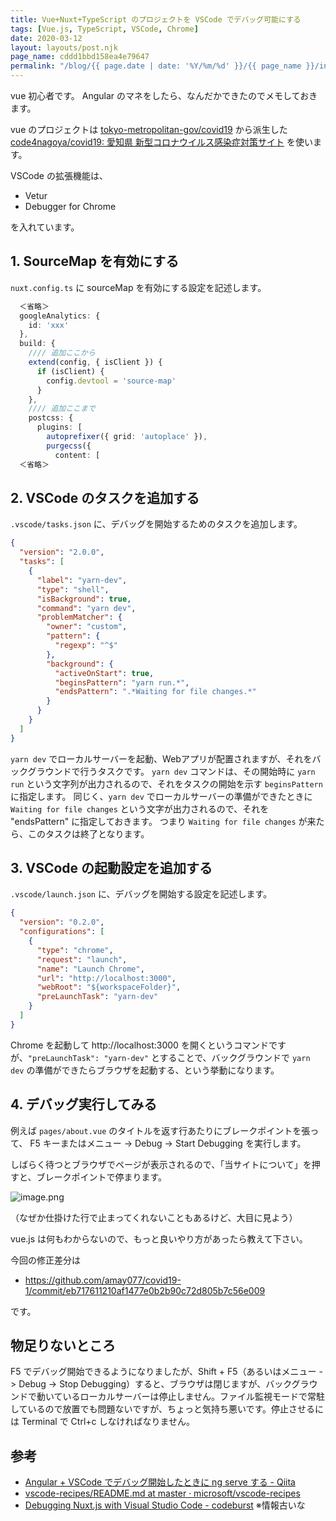 ```yaml
---
title: Vue+Nuxt+TypeScript のプロジェクトを VSCode でデバッグ可能にする
tags: [Vue.js, TypeScript, VSCode, Chrome]
date: 2020-03-12
layout: layouts/post.njk
page_name: cddd1bbd158ea4e79647
permalink: "/blog/{{ page.date | date: '%Y/%m/%d' }}/{{ page_name }}/index.html"
---
```

vue 初心者です。
Angular のマネをしたら、なんだかできたのでメモしておきます。
<!--more-->

vue のプロジェクトは [tokyo-metropolitan-gov/covid19](https://github.com/tokyo-metropolitan-gov/covid19) から派生した [code4nagoya/covid19: 愛知県 新型コロナウイルス感染症対策サイト](https://github.com/code4nagoya/covid19) を使います。

VSCode の拡張機能は、

* Vetur
* Debugger for Chrome

を入れています。

## 1. SourceMap を有効にする

``nuxt.config.ts`` に sourceMap を有効にする設定を記述します。

```typescript
  ＜省略＞
  googleAnalytics: {
    id: 'xxx'
  },
  build: {
    //// 追加ここから
    extend(config, { isClient }) {
      if (isClient) {
        config.devtool = 'source-map'
      }
    },
    //// 追加ここまで
    postcss: {
      plugins: [
        autoprefixer({ grid: 'autoplace' }),
        purgecss({
          content: [
  ＜省略＞
```

## 2. VSCode のタスクを追加する

``.vscode/tasks.json`` に、デバッグを開始するためのタスクを追加します。

```json
{
  "version": "2.0.0",
  "tasks": [
    {
      "label": "yarn-dev",
      "type": "shell",
      "isBackground": true,
      "command": "yarn dev",
      "problemMatcher": {
        "owner": "custom",
        "pattern": {
          "regexp": "^$"
        },
        "background": {
          "activeOnStart": true,
          "beginsPattern": "yarn run.*",
          "endsPattern": ".*Waiting for file changes.*"
        }
      }
    }
  ]
}
```

``yarn dev`` でローカルサーバーを起動、Webアプリが配置されますが、それをバックグラウンドで行うタスクです。
``yarn dev`` コマンドは、その開始時に ``yarn run`` という文字列が出力されるので、それをタスクの開始を示す ``beginsPattern`` に指定します。
同じく、``yarn dev`` でローカルサーバーの準備ができたときに ``Waiting for file changes`` という文字が出力されるので、それを "endsPattern" に指定しておきます。
つまり ``Waiting for file changes`` が来たら、このタスクは終了となります。

## 3. VSCode の起動設定を追加する

``.vscode/launch.json`` に、デバッグを開始する設定を記述します。

```json
{
  "version": "0.2.0",
  "configurations": [
    {
      "type": "chrome",
      "request": "launch",
      "name": "Launch Chrome",
      "url": "http://localhost:3000",
      "webRoot": "${workspaceFolder}",
      "preLaunchTask": "yarn-dev"
    }
  ]
}
```

Chrome を起動して http://localhost:3000 を開くというコマンドですが、``"preLaunchTask": "yarn-dev"`` とすることで、バックグラウンドで ``yarn dev`` の準備ができたらブラウザを起動する、という挙動になります。

## 4. デバッグ実行してみる

例えば ``pages/about.vue`` のタイトルを返す行あたりにブレークポイントを張って、
F5 キーまたはメニュー -> Debug -> Start Debugging を実行します。

しばらく待つとブラウザでページが表示されるので、「当サイトについて」を押すと、ブレークポイントで停まります。

![image.png](https://qiita-image-store.s3.ap-northeast-1.amazonaws.com/0/8227/437d0d5e-b570-3eb5-4994-72772628f708.png)

（なぜか仕掛けた行で止まってくれないこともあるけど、大目に見よう）

vue.js は何もわからないので、もっと良いやり方があったら教えて下さい。

今回の修正差分は

* https://github.com/amay077/covid19-1/commit/eb717611210af1477e0b2b90c72d805b7c56e009

です。

## 物足りないところ

F5 でデバッグ開始できるようになりましたが、Shift + F5（あるいはメニュー -> Debug -> Stop Debugging）すると、ブラウザは閉じますが、バックグラウンドで動いているローカルサーバーは停止しません。ファイル監視モードで常駐しているので放置でも問題ないですが、ちょっと気持ち悪いです。停止させるには Terminal で Ctrl+c しなければなりません。

## 参考

* [Angular + VSCode でデバッグ開始したときに ng serve する - Qiita](https://qiita.com/amay077/items/62e1eb656fbd730b3dd1)
* [vscode-recipes/README.md at master · microsoft/vscode-recipes](https://github.com/microsoft/vscode-recipes/blob/master/vuejs-cli/README.md)
* [Debugging Nuxt.js with Visual Studio Code - codeburst](https://codeburst.io/debugging-nuxt-js-with-visual-studio-code-724920140b8f)  ※情報古いな

